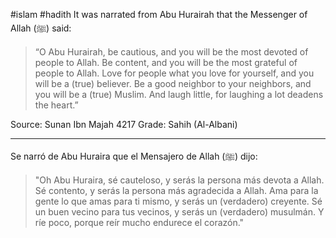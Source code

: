 #islam #hadith 
It was narrated from Abu Hurairah that the Messenger of Allah (ﷺ) said:

> “O Abu Hurairah, be cautious, and you will be the most devoted of people to Allah. Be content, and you will be the most grateful of people to Allah. Love for people what you love for yourself, and you will be a (true) believer. Be a good neighbor to your neighbors, and you will be a (true) Muslim. And laugh little, for laughing a lot deadens the heart.”

Source: Sunan Ibn Majah 4217
Grade: Sahih (Al-Albani)

<hr>

Se narró de Abu Huraira que el Mensajero de Allah (ﷺ) dijo:

> "Oh Abu Huraira, sé cauteloso, y serás la persona más devota a Allah. Sé contento, y serás la persona más agradecida a Allah. Ama para la gente lo que amas para ti mismo, y serás un (verdadero) creyente. Sé un buen vecino para tus vecinos, y serás un (verdadero) musulmán. Y ríe poco, porque reír mucho endurece el corazón."